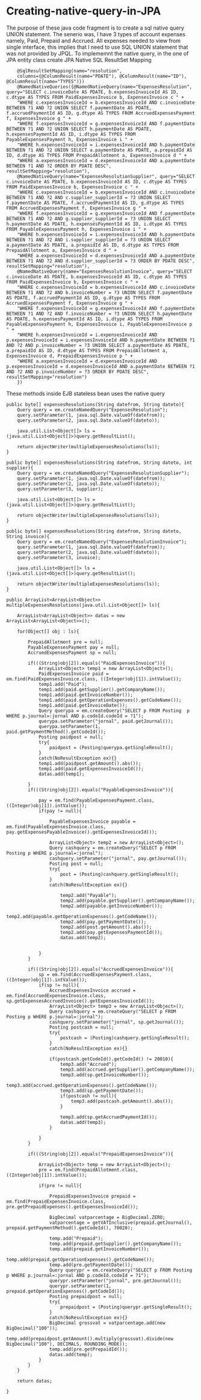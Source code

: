 Creating-native-query-in-JPA
============================

The purpose of these java code fragment is to create a sql native query UNION statement. The senerio was, I have 3 types of account expenses namely, Paid, Prepaid and Accrued. All expenses needed to view from single interface, this implies that I need to use SQL UNION statement that was not provided by JPQL. To implememnt the native query, in the one of JPA entity class create JPA Native SQL ResultSet Mapping 
      
      
      
      
      
      
        @SqlResultSetMapping(name="resolution", 
        columns={@ColumnResult(name="PDATE"), @ColumnResult(name="ID"), @ColumnResult(name="TYPES")})
        @NamedNativeQueries({@NamedNativeQuery(name="ExpensesResolution", query="SELECT c.invoiceDate AS PDATE, b.expensesInvoiceId AS ID, c.dtype AS TYPES FROM PaidExpensesInvoice b, ExpensesInvoice c " +
        "WHERE c.expensesInvoiceId = b.expensesInvoiceId AND c.invoiceDate BETWEEN ?1 AND ?2 UNION SELECT f.paymentDate AS PDATE, f.accruedPaymentId AS ID, g.dtype AS TYPES FROM AccruedExpensesPayment f, ExpensesInvoice g " + 
        "WHERE f.expensesInvoiceId = g.expensesInvoiceId AND f.paymentDate BETWEEN ?1 AND ?2 UNION SELECT h.paymentDate AS PDATE, h.expensesPaymentId AS ID, i.dtype AS TYPES FROM PayableExpensesPayment h, ExpensesInvoice i " +
        "WHERE h.expensesInvoiceId = i.expensesInvoiceId AND h.paymentDate BETWEEN ?1 AND ?2 UNION SELECT a.paymentDate AS PDATE, a.prepaidId AS ID, d.dtype AS TYPES FROM PrepaidAllotment a, ExpensesInvoice d " +
        "WHERE a.expensesInvoiceId = d.expensesInvoiceId AND a.paymentDate BETWEEN ?1 AND ?2 ORDER BY PDATE DESC", resultSetMapping="resolution"),
        @NamedNativeQuery(name="ExpensesResolutionSupplier", query="SELECT c.invoiceDate AS PDATE, b.expensesInvoiceId AS ID, c.dtype AS TYPES FROM PaidExpensesInvoice b, ExpensesInvoice c " +
        "WHERE c.expensesInvoiceId = b.expensesInvoiceId AND c.invoiceDate BETWEEN ?1 AND ?2 AND c.supplier_supplierId = ?3 UNION SELECT f.paymentDate AS PDATE, f.accruedPaymentId AS ID, g.dtype AS TYPES FROM AccruedExpensesPayment f, ExpensesInvoice g " + 
        "WHERE f.expensesInvoiceId = g.expensesInvoiceId AND f.paymentDate BETWEEN ?1 AND ?2 AND g.supplier_supplierId = ?3 UNION SELECT h.paymentDate AS PDATE, h.expensesPaymentId AS ID, i.dtype AS TYPES FROM PayableExpensesPayment h, ExpensesInvoice i " +
        "WHERE h.expensesInvoiceId = i.expensesInvoiceId AND h.paymentDate BETWEEN ?1 AND ?2 AND i.supplier_supplierId = ?3 UNION SELECT a.paymentDate AS PDATE, a.prepaidId AS ID, d.dtype AS TYPES FROM PrepaidAllotment a, ExpensesInvoice d " +
        "WHERE a.expensesInvoiceId = d.expensesInvoiceId AND a.paymentDate BETWEEN ?1 AND ?2 AND d.supplier_supplierId = ?3 ORDER BY PDATE DESC", resultSetMapping="resolution"),
        @NamedNativeQuery(name="ExpensesResolutionInvoice", query="SELECT c.invoiceDate AS PDATE, b.expensesInvoiceId AS ID, c.dtype AS TYPES FROM PaidExpensesInvoice b, ExpensesInvoice c " +
        "WHERE c.expensesInvoiceId = b.expensesInvoiceId AND c.invoiceDate BETWEEN ?1 AND ?2 AND b.invoiceNumber = ?3 UNION SELECT f.paymentDate AS PDATE, f.accruedPaymentId AS ID, g.dtype AS TYPES FROM AccruedExpensesPayment f, ExpensesInvoice g " + 
        "WHERE f.expensesInvoiceId = g.expensesInvoiceId AND f.paymentDate BETWEEN ?1 AND ?2 AND f.invoiceNumber = ?3 UNION SELECT h.paymentDate AS PDATE, h.expensesPaymentId AS ID, i.dtype AS TYPES FROM PayableExpensesPayment h, ExpensesInvoice i, PayableExpensesInvoice p " +
        "WHERE h.expensesInvoiceId = i.expensesInvoiceId AND p.expensesInvoiceId = i.expensesInvoiceId AND h.paymentDate BETWEEN ?1 AND ?2 AND p.invoiceNumber = ?3 UNION SELECT a.paymentDate AS PDATE, a.prepaidId AS ID, d.dtype AS TYPES FROM PrepaidAllotment a, ExpensesInvoice d, PrepaidExpensesInvoice p " +
        "WHERE a.expensesInvoiceId = d.expensesInvoiceId AND p.expensesInvoiceId = d.expensesInvoiceId AND a.paymentDate BETWEEN ?1 AND ?2 AND p.invoiceNumber = ?3 ORDER BY PDATE DESC", resultSetMapping="resolution")
        })

These methods inside EJB stateless bean uses the native query 


    public byte[] expensesResolutions(String datefrom, String dateto){ 
        Query query = em.createNamedQuery("ExpensesResolution");
        query.setParameter(1, java.sql.Date.valueOf(datefrom));
        query.setParameter(2, java.sql.Date.valueOf(dateto));
 
        java.util.List<Object[]> ls = (java.util.List<Object[]>)query.getResultList();
         
        return objectWriter(multipleExpensesResolutions(ls));
    }
     
    public byte[] expensesResolutions(String datefrom, String dateto, int supplier){ 
        Query query = em.createNamedQuery("ExpensesResolutionSupplier");
        query.setParameter(1, java.sql.Date.valueOf(datefrom));
        query.setParameter(2, java.sql.Date.valueOf(dateto));
        query.setParameter(3, supplier);
         
        java.util.List<Object[]> ls = (java.util.List<Object[]>)query.getResultList();
         
        return objectWriter(multipleExpensesResolutions(ls));
    }
     
    public byte[] expensesResolutions(String datefrom, String dateto, String invoice){ 
        Query query = em.createNamedQuery("ExpensesResolutionInvoice");
        query.setParameter(1, java.sql.Date.valueOf(datefrom));
        query.setParameter(2, java.sql.Date.valueOf(dateto));
        query.setParameter(3, invoice);
         
        java.util.List<Object[]> ls = (java.util.List<Object[]>)query.getResultList();
         
        return objectWriter(multipleExpensesResolutions(ls));
    }

    public ArrayList<ArrayList<Object>> multipleExpensesResolutions(java.util.List<Object[]> ls){
         
        ArrayList<ArrayList<Object>> datas = new ArrayList<ArrayList<Object>>();
         
        for(Object[] obj : ls){
         
            PrepaidAllotment pre = null;
            PayableExpensesPayment pay = null;
            AccruedExpensesPayment sp = null;
             
            if(((String)obj[2]).equals("PaidExpensesInvoice")){
                ArrayList<Object> temp1 = new ArrayList<Object>();
                PaidExpensesInvoice paid = em.find(PaidExpensesInvoice.class, ((Integer)obj[1]).intValue());
                temp1.add("Paid");
                temp1.add(paid.getSupplier().getCompanyName());
                temp1.add(paid.getInvoiceNumber());
                temp1.add(paid.getOperationExpenses().getCodeName());
                temp1.add(paid.getInvoiceDate());
                Query querypa = em.createQuery("SELECT p FROM Posting  p WHERE p.journal=:jornal AND p.codeId.codeId = ?1");
                querypa.setParameter("jornal", paid.getJournal());
                querypa.setParameter(1, paid.getPaymentMethod().getCodeId());
                Posting paidpost = null;
                try{
                    paidpost = (Posting)querypa.getSingleResult();
                }
                catch(NoResultException ex){}
                temp1.add(paidpost.getAmount().abs());
                temp1.add(paid.getExpensesInvoiceId());
                datas.add(temp1);       
                     
            }
            if(((String)obj[2]).equals("PayableExpensesInvoice")){
         
                pay = em.find(PayableExpensesPayment.class, ((Integer)obj[1]).intValue());
                if(pay != null){
                 
                    PayableExpensesInvoice payable = em.find(PayableExpensesInvoice.class, pay.getExpensesPayableInvoice().getExpensesInvoiceId());
                 
                    ArrayList<Object> temp2 = new ArrayList<Object>();
                    Query cashquery = em.createQuery("SELECT p FROM Posting p WHERE p.journal=:jornal");                
                    cashquery.setParameter("jornal", pay.getJournal());
                    Posting post = null;
                    try{    
                        post = (Posting)cashquery.getSingleResult();
                    }
                    catch(NoResultException ex){}
                     
                        temp2.add("Payable");
                        temp2.add(payable.getSupplier().getCompanyName());
                        temp2.add(payable.getInvoiceNumber());
                        temp2.add(payable.getOperationExpenses().getCodeName());
                        temp2.add(pay.getPaymentDate());
                        temp2.add(post.getAmount().abs());
                        temp2.add(pay.getExpensesPaymentId());
                        datas.add(temp2);
                     
                     
                }
            }
             
            if(((String)obj[2]).equals("AccruedExpensesInvoice")){
                sp = em.find(AccruedExpensesPayment.class, ((Integer)obj[1]).intValue());
                if(sp != null){
                    AccruedExpensesInvoice accrued = em.find(AccruedExpensesInvoice.class, sp.getExpensesAccruedInvoice().getExpensesInvoiceId());
                    ArrayList<Object> temp3 = new ArrayList<Object>();
                    Query cashquery = em.createQuery("SELECT p FROM Posting p WHERE p.journal=:jornal");
                    cashquery.setParameter("jornal", sp.getJournal());              
                    Posting postcash = null;
                    try{    
                        postcash = (Posting)cashquery.getSingleResult();
                    }
                    catch(NoResultException ex){}
                     
                    if(postcash.getCodeId().getCodeId() != 20010){
                        temp3.add("Accrued");
                        temp3.add(accrued.getSupplier().getCompanyName());
                        temp3.add(sp.getInvoiceNumber());
                        temp3.add(accrued.getOperationExpenses().getCodeName());
                        temp3.add(sp.getPaymentDate());
                        if(postcash != null){
                            temp3.add(postcash.getAmount().abs());
                        }
 
                        temp3.add(sp.getAccruedPaymentId());
                        datas.add(temp3);
                    }
                 
                }
            }   
             
            if(((String)obj[2]).equals("PrepaidExpensesInvoice")){
             
                ArrayList<Object> temp = new ArrayList<Object>();
                pre = em.find(PrepaidAllotment.class, ((Integer)obj[1]).intValue());
                 
                if(pre != null){
 
                    PrepaidExpensesInvoice prepaid = em.find(PrepaidExpensesInvoice.class, pre.getPrepaidExpenses().getExpensesInvoiceId());
     
                    BigDecimal vatparcentage = BigDecimal.ZERO;
                    vatparcentage = getVATInclusive(prepaid.getJournal(), prepaid.getPaymentMethod().getCodeId(), 70020);
             
                    temp.add("Prepaid");
                    temp.add(prepaid.getSupplier().getCompanyName());
                    temp.add(prepaid.getInvoiceNumber());
                    temp.add(prepaid.getOperationExpenses().getCodeName());
                    temp.add(pre.getPaymentDate());
                    Query querypr = em.createQuery("SELECT p FROM Posting  p WHERE p.journal=:jornal AND p.codeId.codeId = ?1");
                    querypr.setParameter("jornal", pre.getJournal());
                    querypr.setParameter(1, prepaid.getOperationExpenses().getCodeId());
                    Posting prepaidpost = null;
                    try{
                        prepaidpost = (Posting)querypr.getSingleResult();
                    }
                    catch(NoResultException ex){}
                    BigDecimal grossvat = vatparcentage.add(new BigDecimal("100"));
                    temp.add(prepaidpost.getAmount().multiply(grossvat).divide(new BigDecimal("100"), DECIMALS, ROUNDING_MODE));
                    temp.add(pre.getPrepaidId());
                    datas.add(temp);
                }
            }
        }
 
        return datas;
     
    }
